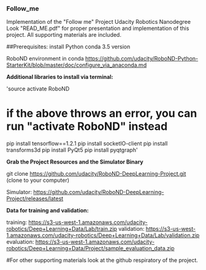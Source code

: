 ### Follow_me
Implementation of the "Follow me" Project Udacity Robotics Nanodegree
Look "READ_ME.pdf" for proper presentation and implementation of this project. All supporting materials are included.

##Prerequisites:
install Python conda 3.5 version

RoboND environment in conda
https://github.com/udacity/RoboND-Python-StarterKit/blob/master/doc/configure_via_anaconda.md


**Additional libraries to install via terminal:**

'source activate RoboND 
# if the above throws an error, you can run "activate RoboND" instead
pip install tensorflow==1.2.1
pip install socketIO-client
pip install transforms3d
pip install PyQt5
pip install pyqtgraph'

**Grab the Project Resources and the Simulator Binary**

git clone https://github.com/udacity/RoboND-DeepLearning-Project.git (clone to your computer)

Simulator: https://github.com/udacity/RoboND-DeepLearning-Project/releases/latest

**Data for training and validation:**

training: https://s3-us-west-1.amazonaws.com/udacity-robotics/Deep+Learning+Data/Lab/train.zip
validation: https://s3-us-west-1.amazonaws.com/udacity-robotics/Deep+Learning+Data/Lab/validation.zip
evaluation: https://s3-us-west-1.amazonaws.com/udacity-robotics/Deep+Learning+Data/Project/sample_evaluation_data.zip

#For other supporting materials look at the github respiratory of the project.
